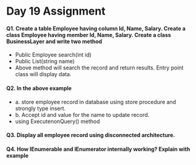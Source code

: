 # Day 19 Assignment

#### Q1. Create a table Employee having column  Id, Name, Salary. Create a class Employee having member Id, Name, Salary. Create a class BusinessLayer  and write two method 
* Public Employee search(int id)
* Public List<Employee>(string name)
* Above method will search the record and return results. Entry point class will display data.

#### Q2. In the above example 
* a. store employee record in database  using store procedure and strongly type insert.
* b. Accept id and value for the name to update record.
* using ExecutenonQuery() method

#### Q3. Display all employee record using disconnected architecture.
#### Q4. How IEnumerable and IEnumerator  internally working? Explain with example
